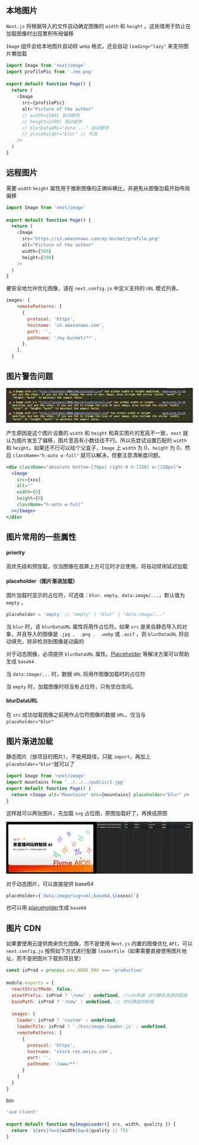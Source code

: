 ## 本地图片

`Next.js` 将根据导入的文件自动确定图像的 `width` 和 `height` 。这些值用于防止在加载图像时出现累积布局偏移

`Image` 组件会给本地图片自动转 `webp` 格式，还会自动 `loading="lazy"` 来支持图片懒加载

```js
import Image from 'next/image'
import profilePic from './me.png'

export default function Page() {
  return (
    <Image
      src={profilePic}
      alt="Picture of the author"
      // width={500} 自动提供
      // height={500} 自动提供
      // blurDataURL="data:..." 自动提供
      // placeholder="blur" // 可选
    />
  )
}
```

## 远程图片

需要 `width` `height` 属性用于推断图像的正确纵横比，并避免从图像加载开始布局偏移

```js
import Image from 'next/image'

export default function Page() {
  return (
    <Image
      src="https://s3.amazonaws.com/my-bucket/profile.png"
      alt="Picture of the author"
      width={500}
      height={500}
    />
  )
}
```

要安全地允许优化图像，请在 `next.config.js` 中定义支持的 `URL` 模式列表。

```js
images: {
    remotePatterns: [
      {
        protocol: 'https',
        hostname: 's3.amazonaws.com',
        port: '',
        pathname: '/my-bucket/**',
      },
    ],
  }
```

## 图片警告问题

![alt text](image-41.png)

产生原因是这个图片设置的 `width` 和 `height` 和真实图片的宽高不一致，`next` 就认为图片发生了偏移，图片宽高有小数往往不行。所以先尝试设置匹配的 `width` 和 `height`。如果还不行可以给个父盒子，`Image` 上 `width` 为 0，`height` 为 0，然后 `className="h-auto w-full"` 就可以解决，但要注意清晰度问题。

```jsx
<div className="absolute bottom-[70px] right-0 h-[316] w-[120px]">
  <Image
    src={xxx}
    alt=""
    width={0}
    height={0}
    className="h-auto w-full"
  ></Image>
</div>
```

## 图片常用的一些属性

#### priority

高优先级和预加载，仅当图像在首屏上方可见时才应使用，将自动禁用延迟加载

#### placeholder（图片渐进加载）

图片加载时显示的占位符，可选值：`blur、empty、data:image/...`，默认值为 `empty` 。

```js
placeholder = 'empty' // "empty" | "blur" | "data:image/..."
```

当 `blur` 时，该 `blurDataURL` 属性将用作占位符。如果 `src` 是来自静态导入的对象，并且导入的图像是 `.jpg 、 .png 、 .webp` 或 `.avif` ，则 `blurDataURL` 将自动填充，除非检测到图像是动画的

对于动态图像，必须提供 `blurDataURL` 属性。[Plaiceholder](https://github.com/joe-bell/plaiceholder) 等解决方案可以帮助生成 `base64`

当 `data:image/...` 时，数据 `URL` 将用作图像加载时的占位符

当 `empty` 时，加载图像时将没有占位符，只有空白空间。

#### blurDataURL

在 `src` 成功加载图像之前用作占位符图像的数据 `URL`。仅当与 `placeholder="blur"`

## 图片渐进加载

静态图片（放项目的图片），不能用路径，只能 `import`，再加上`placeholder="blur"`就可以了

```jsx
import Image from 'next/image'
import mountains from '../../../public/1.jpg'
export default function Page() {
  return <Image alt="Mountains" src={mountains} placeholder="blur" />
}
```

这样就可以两张图片，先加载 `svg` 占位图，原图加载好了，再换成原图

![alt text](placeholder.gif)

对于动态图片，可以直接提供 base64

```js
placeholder={`data:image/svg+xml;base64,${xxxxx}`}
```

也可以用 [plaiceholder](https://plaiceholder.co/docs/examples/next)生成 `base64`

## 图片 CDN

如果要使用云提供商来优化图像，而不是使用 `Next.js` 内置的图像优化 `API`，可以 `next.config.js` 按照如下方式进行配置 `loaderFile`（如果需要直接使用图片地址，而不是把图片下载到项目里）

```js
const isProd = process.env.NODE_ENV === 'production'

module.exports = {
  reactStrictMode: false,
  assetPrefix: isProd ? '/new' : undefined, //cdn前缀 访问静态资源的前缀
  basePath: isProd ? '/new' : undefined, // 访问路由的前缀

  images: {
    loader: isProd ? 'custom' : undefined,
    loaderFile: isProd ? './bin/image-loader.js' : undefined,
    remotePatterns: [
      {
        protocol: 'https',
        hostname: 'store.res.meizu.com',
        port: '',
        pathname: '/www/**'
      }
    ]
  }
}
```

bin

```js
'use client'

export default function myImageLoader({ src, width, quality }) {
  return `${src}?w=${width}&q=${quality || 75}`
}
```
